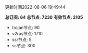 更新时间2022-08-06 19:49:44

**总订阅: 64**
**总节点: 7230**
**有效节点: 2105**
- trojan节点: 90
- v2ray节点: 1710
- ssr节点: 5
- ss节点: 300
